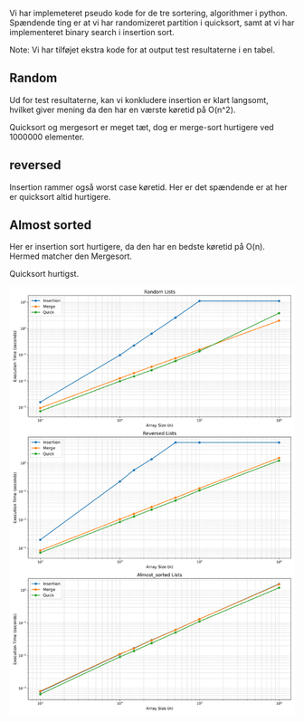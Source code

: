 Vi har implemeteret pseudo kode for de tre sortering, algorithmer i python. 
Spændende ting er at vi har randomizeret partition i quicksort, samt at vi har implementeret binary search i insertion sort. 

Note: Vi har tilføjet ekstra kode for at output test resultaterne i en tabel. 

## Random
Ud for test resultaterne, kan vi konkludere insertion er klart langsomt, hvilket giver mening da den har en værste køretid på O(n^2).

Quicksort og mergesort er meget tæt, dog er merge-sort hurtigere ved 1000000 elementer.

## reversed
Insertion rammer også worst case køretid. 
Her er det spændende er at her er quicksort altid hurtigere. 

## Almost sorted
Her er insertion sort hurtigere, da den har en bedste køretid på O(n). Hermed matcher den Mergesort. 

Quicksort hurtigst. 


![Sorting Algorithm Performance Table](sorting_performance_all_types.png)